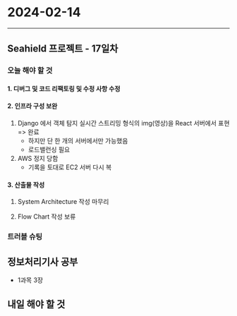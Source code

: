 # 2024-02-14

---

## Seahield 프로젝트 - 17일차

### 오늘 해야 할 것

#### 1. 디버그 및 코드 리팩토링 및 수정 사항 수정

#### 2. 인프라 구성 보완

1. Django 에서 객체 탐지 실시간 스트리밍 형식의 img(영상)을 React 서버에서 표현 => 완료
   - 하지만 단 한 개의 서버에서만 가능했음
   - 로드밸런싱 필요
2. AWS 정지 당함
   - 기록을 토대로 EC2 서버 다시 복

#### 3. 산출물 작성

1. System Architecture 작성 마무리

2. Flow Chart 작성 보류

### 트러블 슈팅

## 정보처리기사 공부

- 1과목 3장

## 내일 해야 할 것
